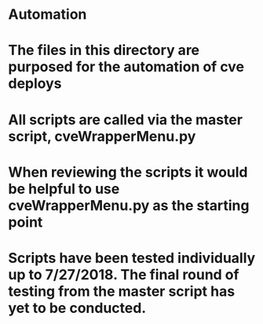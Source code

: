 # Automation
# The files in this directory are purposed for the automation of cve deploys
# All scripts are called via the master script, cveWrapperMenu.py
# When reviewing the scripts it would be helpful to use cveWrapperMenu.py as the starting point
# Scripts have been tested individually up to 7/27/2018.  The final round of testing from the master script has yet to be conducted.

